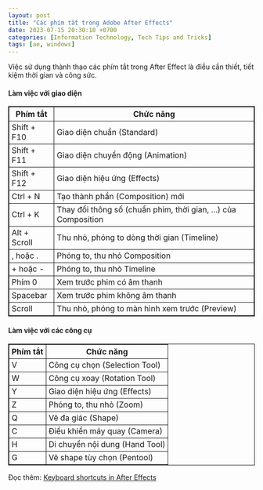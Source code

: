 ```yaml
---
layout: post
title: "Các phím tắt trong Adobe After Effects"
date: 2023-07-15 20:30:10 +0700
categories: [Information Technology, Tech Tips and Tricks]
tags: [ae, windows]
---
```


Việc sử dụng thành thạo các phím tắt trong After Effect là điều cần thiết, tiết kiệm thời gian và công sức.  

#### Làm việc với giao diện
<table style="border: 1px solid;">
    <tr>
        <th style="text-align: center; border: 1px solid; border-spacing: 2px;">Phím tắt</th>
        <th style="text-align: center; border: 1px solid; border-spacing: 2px;">Chức năng</th>
    </tr>
    <tr >
        <td style="border: 1px solid; padding-left: 5px; padding-right: 5px;">Shift + F10</td>
        <td style="border: 1px solid; padding-left: 5px; padding-right: 5px;">Giao diện chuẩn (Standard)</td>
    </tr>
    <tr>
        <td style="border: 1px solid; padding-left: 5px; padding-right: 5px;">Shift + F11</td>
        <td style="border: 1px solid; padding-left: 5px; padding-right: 5px;">Giao diện chuyển động (Animation)</td>
    </tr>
    <tr>
        <td style="border: 1px solid; padding-left: 5px; padding-right: 5px;">Shift + F12</td>
        <td style="border: 1px solid; padding-left: 5px; padding-right: 5px;">Giao diện hiệu ứng (Effects)</td>
    </tr>
    <tr>
        <td style="border: 1px solid; padding-left: 5px; padding-right: 5px;">Ctrl + N</td>
        <td style="border: 1px solid; padding-left: 5px; padding-right: 5px;">Tạo thành phần (Composition) mới</td>
    </tr>
    <tr>
        <td style="border: 1px solid; padding-left: 5px; padding-right: 5px;">Ctrl + K</td>
        <td style="border: 1px solid; padding-left: 5px; padding-right: 5px;">Thay đổi thông số (chuẩn phim, thời gian, ...) của Composition</td>
    </tr>
    <tr>
        <td style="border: 1px solid; padding-left: 5px; padding-right: 5px;">Alt + Scroll</td>
        <td style="border: 1px solid; padding-left: 5px; padding-right: 5px;">Thu nhỏ, phóng to dòng thời gian (Timeline)</td>
    </tr>
    <tr>
        <td style="border: 1px solid; padding-left: 5px; padding-right: 5px;">, hoặc .</td>
        <td style="border: 1px solid; padding-left: 5px; padding-right: 5px;">Phóng to, thu nhỏ Composition</td>
    </tr>
    <tr>
        <td style="border: 1px solid; padding-left: 5px; padding-right: 5px;">+ hoặc -</td>
        <td style="border: 1px solid; padding-left: 5px; padding-right: 5px;">Phóng to, thu nhỏ Timeline</td>
    </tr>
    <tr>
        <td style="border: 1px solid; padding-left: 5px; padding-right: 5px;">Phím 0</td>
        <td style="border: 1px solid; padding-left: 5px; padding-right: 5px;">Xem trước phim có âm thanh</td>
    </tr>
    <tr>
        <td style="border: 1px solid; padding-left: 5px; padding-right: 5px;">Spacebar</td>
        <td style="border: 1px solid; padding-left: 5px; padding-right: 5px;">Xem trước phim không âm thanh</td>
    </tr>
    <tr>
        <td style="border: 1px solid; padding-left: 5px; padding-right: 5px;">Scroll</td>
        <td style="border: 1px solid; padding-left: 5px; padding-right: 5px;">Thu nhỏ, phóng to màn hình xem trước (Preview)</td>
    </tr>
</table>

#### Làm việc với các công cụ
<table style="border: 1px solid;">
    <tr>
        <th style="text-align: center; border: 1px solid; padding-left: 5px; padding-right: 5px;">Phím tắt</th>
        <th style="text-align: center; border: 1px solid; padding-left: 5px; padding-right: 5px;">Chức năng</th>
    </tr>
    <tr >
        <td style="border: 1px solid; padding-left: 5px; padding-right: 5px;">V</td>
        <td style="border: 1px solid; padding-left: 5px; padding-right: 5px;">Công cụ chọn (Selection Tool)</td>
    </tr>
    <tr>
        <td style="border: 1px solid; padding-left: 5px; padding-right: 5px;">W</td>
        <td style="border: 1px solid; padding-left: 5px; padding-right: 5px;">Công cụ xoay (Rotation Tool)</td>
    </tr>
    <tr>
        <td style="border: 1px solid; padding-left: 5px; padding-right: 5px;">Y</td>
        <td style="border: 1px solid; padding-left: 5px; padding-right: 5px;">Giao diện hiệu ứng (Effects)</td>
    </tr>
    <tr>
        <td style="border: 1px solid; padding-left: 5px; padding-right: 5px;">Z</td>
        <td style="border: 1px solid; padding-left: 5px; padding-right: 5px;">Phóng to, thu nhỏ (Zoom)</td>
    </tr>
    <tr>
        <td style="border: 1px solid; padding-left: 5px; padding-right: 5px;">Q</td>
        <td style="border: 1px solid; padding-left: 5px; padding-right: 5px;">Vẽ đa giác (Shape)</td>
    </tr>
    <tr>
        <td style="border: 1px solid; padding-left: 5px; padding-right: 5px;">C</td>
        <td style="border: 1px solid; padding-left: 5px; padding-right: 5px;">Điều khiển máy quay (Camera)</td>
    </tr>
    <tr>
        <td style="border: 1px solid; padding-left: 5px; padding-right: 5px;">H</td>
        <td style="border: 1px solid; padding-left: 5px; padding-right: 5px;">Di chuyển nội dung (Hand Tool)</td>
    </tr>
    <tr>
        <td style="border: 1px solid; padding-left: 5px; padding-right: 5px;">G</td>
        <td style="border: 1px solid; padding-left: 5px; padding-right: 5px;">Vẽ shape tùy chọn (Pentool)</td>
    </tr>
</table>


Đọc thêm: [Keyboard shortcuts in After Effects](https://helpx.adobe.com/after-effects/using/keyboard-shortcuts-reference.html)  
